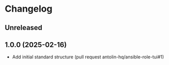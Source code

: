 # Changelog

## Unreleased

## 1.0.0 (2025-02-16)

* Add initial standard structure (pull request antolin-hq/ansible-role-tui#1)